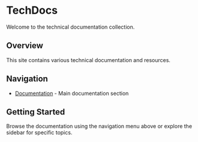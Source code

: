 # TechDocs

Welcome to the technical documentation collection.

## Overview

This site contains various technical documentation and resources.

## Navigation

- [Documentation](/docs/) - Main documentation section

## Getting Started

Browse the documentation using the navigation menu above or explore the sidebar for specific topics.